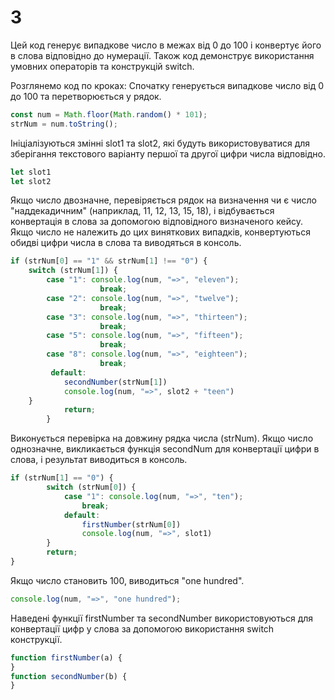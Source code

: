 # 3
Цей код генерує випадкове число в межах від 0 до 100 і конвертує його в слова відповідно до нумерації. Також код демонструє використання умовних операторів та конструкцій switch.

Розглянемо код по кроках:
Спочатку генерується випадкове число від 0 до 100 та перетворюється у рядок.
```javascript
const num = Math.floor(Math.random() * 101);
strNum = num.toString();
```

Ініціалізуються змінні slot1 та slot2, які будуть використовуватися для зберігання текстового варіанту першої та другої цифри числа відповідно.
```javascript
let slot1
let slot2
```


Якщо число двозначне, перевіряється рядок на визначення чи є число "наддекадичним" (наприклад, 11, 12, 13, 15, 18), і відбувається конвертація в слова за допомогою відповідного визначеного кейсу. Якщо число не належить до цих виняткових випадків, конвертуються обидві цифри числа в слова та виводяться в консоль.
```javascript
if (strNum[0] == "1" && strNum[1] !== "0") {
    switch (strNum[1]) {
        case "1": console.log(num, "=>", "eleven");
                    break;
        case "2": console.log(num, "=>", "twelve");
                    break;
        case "3": console.log(num, "=>", "thirteen");
                    break;
        case "5": console.log(num, "=>", "fifteen");
                    break;
        case "8": console.log(num, "=>", "eighteen");
                    break;
         default:
            secondNumber(strNum[1])
            console.log(num, "=>", slot2 + "teen")
    }
            return;
        }
```

Виконується перевірка на довжину рядка числа (strNum). Якщо число однозначне, викликається функція secondNum для конвертації цифри в слова, і результат виводиться в консоль.
```javascript
if (strNum[1] == "0") {
        switch (strNum[0]) {
            case "1": console.log(num, "=>", "ten");
                break;
            default:
                firstNumber(strNum[0])
                console.log(num, "=>", slot1)
        }
        return;
}
```


Якщо число становить 100, виводиться "one hundred".
```javascript
console.log(num, "=>", "one hundred");
```

Наведені функції firstNumber та secondNumber використовуються для конвертації цифр у слова за допомогою використання switch конструкції.
```javascript
function firstNumber(a) {
}
function secondNumber(b) {
}
```

